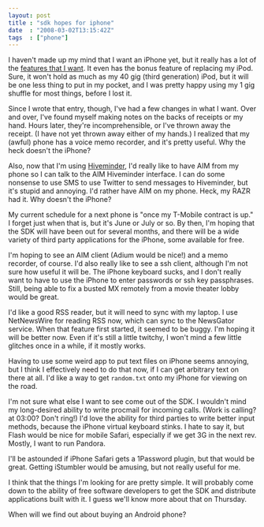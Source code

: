 ```yaml
---
layout: post
title : "sdk hopes for iphone"
date  : "2008-03-02T13:15:42Z"
tags  : ["phone"]
---
```

I haven't made up my mind that I want an iPhone yet, but it really has a lot of
the [features that I want](http://rjbs.manxome.org/rubric/entry/1524).  It even
has the bonus feature of replacing my iPod.  Sure, it won't hold as much as my
40 gig (third generation) iPod, but it will be one less thing to put in my
pocket, and I was pretty happy using my 1 gig shuffle for most things, before I
lost it.

Since I wrote that entry, though, I've had a few changes in what I want.  Over
and over, I've found myself making notes on the backs of receipts or my hand.
Hours later, they're incomprehensible, or I've thrown away the receipt.  (I
have not yet thrown away either of my hands.)  I realized that my (awful) phone
has a voice memo recorder, and it's pretty useful.  Why the heck doesn't the
iPhone?

Also, now that I'm using [Hiveminder](http://hiveminder.com/), I'd really like
to have AIM from my phone so I can talk to the AIM Hiveminder interface.  I can
do some nonsense to use SMS to use Twitter to send messages to Hiveminder, but
it's stupid and annoying.  I'd rather have AIM on my phone.  Heck, my RAZR had
it.  Why doesn't the iPhone?

My current schedule for a next phone is "once my T-Mobile contract is up."  I
forget just when that is, but it's June or July or so.  By then, I'm hoping
that the SDK will have been out for several months, and there will be a wide
variety of third party applications for the iPhone, some available for free.

I'm hoping to see an AIM client (Adium would be nice!) and a memo recorder, of
course.  I'd also really like to see a ssh client, although I'm not sure how
useful it will be.  The iPhone keyboard sucks, and I don't really want to have
to use the iPhone to enter passwords or ssh key passphrases.  Still, being able
to fix a busted MX remotely from a movie theater lobby would be great.

I'd like a good RSS reader, but it will need to sync with my laptop.  I use
NetNewsWire for reading RSS now, which can sync to the NewsGator service.  When
that feature first started, it seemed to be buggy.  I'm hoping it will be
better now.  Even if it's still a little twitchy, I won't mind a few little
glitches once in a while, if it mostly works.

Having to use some weird app to put text files on iPhone seems annoying, but I
think I effectively need to do that now, if I can get arbitrary text on there
at all.  I'd like a way to get `random.txt` onto my iPhone for viewing on the
road.

I'm not sure what else I want to see come out of the SDK.  I wouldn't mind my
long-desired ability to write procmail for incoming calls.  (Work is calling?
at 03:00?  Don't ring!)  I'd love the ability for third parties to write better
input methods, because the iPhone virtual keyboard stinks.  I hate to say it,
but Flash would be nice for mobile Safari, especially if we get 3G in the next
rev.  Mostly, I want to run Pandora.

I'll be astounded if iPhone Safari gets a 1Password plugin, but that would be
great.  Getting iStumbler would be amusing, but not really useful for me.

I think that the things I'm looking for are pretty simple.  It will probably
come down to the ability of free software developers to get the SDK and
distribute applications built with it.  I guess we'll know more about that on
Thursday.

When will we find out about buying an Android phone?

